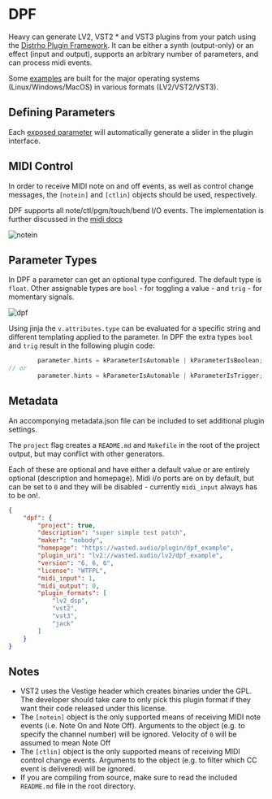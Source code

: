 # DPF

Heavy can generate LV2, VST2 * and VST3 plugins from your patch using the [Distrho Plugin Framework](https://github.com/DISTRHO/DPF). It can be either a synth (output-only) or an effect (input and output), supports an arbitrary number of parameters, and can process midi events.

Some [examples](https://github.com/Wasted-Audio/hvcc-examples-dpf) are built for the major operating systems (Linux/Windows/MacOS) in various formats (LV2/VST2/VST3).

## Defining Parameters
Each [exposed parameter](02.getting_started.md#exposing-parameters) will automatically generate a slider in the plugin interface.

## MIDI Control
In order to receive MIDI note on and off events, as well as control change messages, the `[notein]` and `[ctlin]` objects should be used, respectively.

DPF supports all note/ctl/pgm/touch/bend I/O events. The implementation is further discussed in the [midi docs](04.midi.md)

![notein](img/docs_notein.png)

## Parameter Types
In DPF a parameter can get an optional type configured. The default type is `float`. Other assignable types are `bool` - for toggling a value - and `trig` - for momentary signals.

![dpf](img/docs_param_type.png)

Using jinja the `v.attributes.type` can be evaluated for a specific string and different templating applied to the parameter. In DPF the extra types `bool` and `trig` result in the following plugin code:

```c++
        parameter.hints = kParameterIsAutomable | kParameterIsBoolean;
// or
        parameter.hints = kParameterIsAutomable | kParameterIsTrigger;
```

## Metadata

An accomponying metadata.json file can be included to set additional plugin settings.

The `project` flag creates a `README.md` and `Makefile` in the root of the project output, but may conflict with other generators.

Each of these are optional and have either a default value or are entirely optional (description and homepage). Midi i/o ports are on by default, but can be set to `0` and they will be disabled - currently `midi_input` always has to be on!.


```json
{
    "dpf": {
        "project": true,
        "description": "super simple test patch",
        "maker": "nobody",
        "homepage": "https://wasted.audio/plugin/dpf_example",
        "plugin_uri": "lv2://wasted.audio/lv2/dpf_example",
        "version": "6, 6, 6",
        "license": "WTFPL",
        "midi_input": 1,
        "midi_output": 0,
        "plugin_formats": [
            "lv2_dsp",
            "vst2",
            "vst3",
            "jack"
        ]
    }
}
```

## Notes
* VST2 uses the Vestige header which creates binaries under the GPL. The developer should take care to only pick this plugin format if they want their code released under this license.
* The `[notein]` object is the only supported means of receiving MIDI note events (i.e. Note On and Note Off). Arguments to the object (e.g. to specify the channel number) will be ignored. Velocity of `0` will be assumed to mean Note Off
* The `[ctlin]` object is the only supported means of receiving MIDI control change events. Arguments to the object (e.g. to filter which CC event is delivered) will be ignored.
* If you are compiling from source, make sure to read the included `README.md` file in the root directory.
